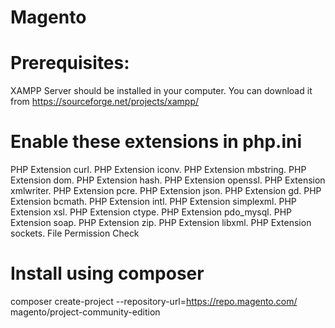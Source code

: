 # Magento
# Prerequisites:
XAMPP Server should be installed in your computer. You can download it from https://sourceforge.net/projects/xampp/
# Enable these extensions in php.ini
PHP Extension curl.
PHP Extension iconv.
PHP Extension mbstring.
PHP Extension dom.
PHP Extension hash.
PHP Extension openssl.
PHP Extension xmlwriter.
PHP Extension pcre.
PHP Extension json.
PHP Extension gd.
PHP Extension bcmath.
PHP Extension intl.
PHP Extension simplexml.
PHP Extension xsl.
PHP Extension ctype.
PHP Extension pdo_mysql.
PHP Extension soap.
PHP Extension zip.
PHP Extension libxml.
PHP Extension sockets.
File Permission Check
 # Install using composer 
 
  composer create-project --repository-url=https://repo.magento.com/ magento/project-community-edition
  


